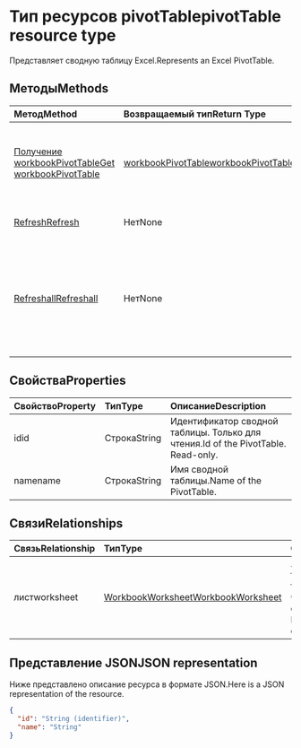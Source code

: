 # <a name="pivottable-resource-type"></a><span data-ttu-id="fdff2-101">Тип ресурсов pivotTable</span><span class="sxs-lookup"><span data-stu-id="fdff2-101">pivotTable resource type</span></span>

<span data-ttu-id="fdff2-102">Представляет сводную таблицу Excel.</span><span class="sxs-lookup"><span data-stu-id="fdff2-102">Represents an Excel PivotTable.</span></span>

## <a name="methods"></a><span data-ttu-id="fdff2-103">Методы</span><span class="sxs-lookup"><span data-stu-id="fdff2-103">Methods</span></span>

| <span data-ttu-id="fdff2-104">Метод</span><span class="sxs-lookup"><span data-stu-id="fdff2-104">Method</span></span>           | <span data-ttu-id="fdff2-105">Возвращаемый тип</span><span class="sxs-lookup"><span data-stu-id="fdff2-105">Return Type</span></span>    |<span data-ttu-id="fdff2-106">Описание</span><span class="sxs-lookup"><span data-stu-id="fdff2-106">Description</span></span>|
|:---------------|:--------|:----------|
|[<span data-ttu-id="fdff2-107">Получение workbookPivotTable</span><span class="sxs-lookup"><span data-stu-id="fdff2-107">Get workbookPivotTable</span></span>](../api/workbookpivottable_get.md) | [<span data-ttu-id="fdff2-108">workbookPivotTable</span><span class="sxs-lookup"><span data-stu-id="fdff2-108">workbookPivotTable</span></span>](workbookpivottable.md) |<span data-ttu-id="fdff2-109">Чтение свойств и связей объекта workbookPivotTable.</span><span class="sxs-lookup"><span data-stu-id="fdff2-109">Read properties and relationships of workbookPivotTable object.</span></span>|
|[<span data-ttu-id="fdff2-110">Refresh</span><span class="sxs-lookup"><span data-stu-id="fdff2-110">Refresh</span></span>](../api/workbookpivottable_refresh.md)|<span data-ttu-id="fdff2-111">Нет</span><span class="sxs-lookup"><span data-stu-id="fdff2-111">None</span></span>|<span data-ttu-id="fdff2-112">Обновляет сводную таблицу.</span><span class="sxs-lookup"><span data-stu-id="fdff2-112">Refreshes the PivotTable.</span></span> |
|[<span data-ttu-id="fdff2-113">Refreshall</span><span class="sxs-lookup"><span data-stu-id="fdff2-113">Refreshall</span></span>](../api/workbookpivottable_refreshall.md)|<span data-ttu-id="fdff2-114">Нет</span><span class="sxs-lookup"><span data-stu-id="fdff2-114">None</span></span>|<span data-ttu-id="fdff2-p101">Обновляет все таблицы на заданном листе. Обратите внимание, что это действие доступно только в коллекции сводных таблиц.</span><span class="sxs-lookup"><span data-stu-id="fdff2-p101">Refresh all tables within given worksheet. Note that this action is available only on the pivot table collection.</span></span>|

## <a name="properties"></a><span data-ttu-id="fdff2-117">Свойства</span><span class="sxs-lookup"><span data-stu-id="fdff2-117">Properties</span></span>
| <span data-ttu-id="fdff2-118">Свойство</span><span class="sxs-lookup"><span data-stu-id="fdff2-118">Property</span></span>     | <span data-ttu-id="fdff2-119">Тип</span><span class="sxs-lookup"><span data-stu-id="fdff2-119">Type</span></span>   |<span data-ttu-id="fdff2-120">Описание</span><span class="sxs-lookup"><span data-stu-id="fdff2-120">Description</span></span>|
|:---------------|:--------|:----------|
|<span data-ttu-id="fdff2-121">id</span><span class="sxs-lookup"><span data-stu-id="fdff2-121">id</span></span>|<span data-ttu-id="fdff2-122">Строка</span><span class="sxs-lookup"><span data-stu-id="fdff2-122">String</span></span>| <span data-ttu-id="fdff2-p102">Идентификатор сводной таблицы.   Только для чтения.</span><span class="sxs-lookup"><span data-stu-id="fdff2-p102">Id of the PivotTable.   Read-only.</span></span>|
|<span data-ttu-id="fdff2-125">name</span><span class="sxs-lookup"><span data-stu-id="fdff2-125">name</span></span>|<span data-ttu-id="fdff2-126">Строка</span><span class="sxs-lookup"><span data-stu-id="fdff2-126">String</span></span>|<span data-ttu-id="fdff2-127">Имя сводной таблицы.</span><span class="sxs-lookup"><span data-stu-id="fdff2-127">Name of the PivotTable.</span></span>    |

## <a name="relationships"></a><span data-ttu-id="fdff2-128">Связи</span><span class="sxs-lookup"><span data-stu-id="fdff2-128">Relationships</span></span>
| <span data-ttu-id="fdff2-129">Связь</span><span class="sxs-lookup"><span data-stu-id="fdff2-129">Relationship</span></span> | <span data-ttu-id="fdff2-130">Тип</span><span class="sxs-lookup"><span data-stu-id="fdff2-130">Type</span></span>   |<span data-ttu-id="fdff2-131">Описание</span><span class="sxs-lookup"><span data-stu-id="fdff2-131">Description</span></span>|
|:---------------|:--------|:----------|
|<span data-ttu-id="fdff2-132">лист</span><span class="sxs-lookup"><span data-stu-id="fdff2-132">worksheet</span></span>|[<span data-ttu-id="fdff2-133">WorkbookWorksheet</span><span class="sxs-lookup"><span data-stu-id="fdff2-133">WorkbookWorksheet</span></span>](worksheet.md)| <span data-ttu-id="fdff2-p103">Лист, содержащий текущую сводную таблицу. Только для чтения.</span><span class="sxs-lookup"><span data-stu-id="fdff2-p103">The worksheet containing the current PivotTable. Read-only.</span></span>   |

## <a name="json-representation"></a><span data-ttu-id="fdff2-136">Представление JSON</span><span class="sxs-lookup"><span data-stu-id="fdff2-136">JSON representation</span></span>
<span data-ttu-id="fdff2-137">Ниже представлено описание ресурса в формате JSON.</span><span class="sxs-lookup"><span data-stu-id="fdff2-137">Here is a JSON representation of the resource.</span></span>

<!-- {
  "blockType": "resource",
  "baseType": "microsoft.graph.entity",
  "optionalProperties": [

  ],
  "@odata.type": "microsoft.graph.workbookPivotTable"
}-->

```json
{
  "id": "String (identifier)",
  "name": "String"
}

```
